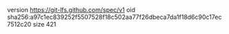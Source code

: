 version https://git-lfs.github.com/spec/v1
oid sha256:a97c1ec839252f5507528f18c502aa77f26dbeca7da1f18d6c90c17ec7512c20
size 421

